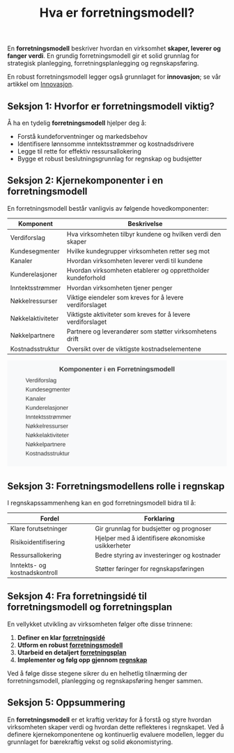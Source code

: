 ﻿---
title: "Hva er forretningsmodell?"
seoTitle: "Hva er forretningsmodell?"
description: 'En **forretningsmodell** beskriver hvordan en virksomhet **skaper, leverer og fanger verdi**. En grundig forretningsmodell gir et solid grunnlag for strategisk ...'
---

En **forretningsmodell** beskriver hvordan en virksomhet **skaper, leverer og fanger verdi**. En grundig forretningsmodell gir et solid grunnlag for strategisk planlegging, forretningsplanlegging og regnskapsføring.

En robust forretningsmodell legger også grunnlaget for **innovasjon**; se vår artikkel om [Innovasjon](/blogs/regnskap/innovasjon "Innovasjon i Regnskap: En Komplett Guide til Innovasjon i Regnskap og Utviklingskostnader").

## Seksjon 1: Hvorfor er forretningsmodell viktig?

Å ha en tydelig **forretningsmodell** hjelper deg å:

* Forstå kundeforventninger og markedsbehov
* Identifisere lønnsomme inntektsstrømmer og kostnadsdrivere
* Legge til rette for effektiv ressursallokering
* Bygge et robust beslutningsgrunnlag for regnskap og budsjetter

## Seksjon 2: Kjernekomponenter i en forretningsmodell

En forretningsmodell består vanligvis av følgende hovedkomponenter:

| Komponent              | Beskrivelse                                                       |
|------------------------|-------------------------------------------------------------------|
| Verdiforslag           | Hva virksomheten tilbyr kundene og hvilken verdi den skaper       |
| Kundesegmenter         | Hvilke kundegrupper virksomheten retter seg mot                   |
| Kanaler                | Hvordan virksomheten leverer verdi til kundene                    |
| Kunderelasjoner        | Hvordan virksomheten etablerer og opprettholder kundeforhold      |
| Inntektsstrømmer       | Hvordan virksomheten tjener penger                                |
| Nøkkelressurser        | Viktige eiendeler som kreves for å levere verdiforslaget          |
| Nøkkelaktiviteter      | Viktigste aktiviteter som kreves for å levere verdiforslaget      |
| Nøkkelpartnere         | Partnere og leverandører som støtter virksomhetens drift          |
| Kostnadsstruktur       | Oversikt over de viktigste kostnadselementene                     |

![Komponenter i en Forretningsmodell](forretningsmodell-komponenter.svg)

## Seksjon 3: Forretningsmodellens rolle i regnskap

I regnskapssammenheng kan en god forretningsmodell bidra til å:

| Fordel                    | Forklaring                                       |
|---------------------------|---------------------------------------------------|
| Klare forutsetninger      | Gir grunnlag for budsjetter og prognoser          |
| Risikoidentifisering      | Hjelper med å identifisere økonomiske usikkerheter|
| Ressursallokering         | Bedre styring av investeringer og kostnader       |
| Inntekts- og kostnadskontroll | Støtter føringer for regnskapsføringen         |

## Seksjon 4: Fra forretningsidé til forretningsmodell og forretningsplan

En vellykket utvikling av virksomheten følger ofte disse trinnene:

1. **Definer en klar [forretningsidé](/blogs/regnskap/forretningside "Hva er forretningsidé? Komplett Guide til Utvikling og Evaluering av Forretningsidéer")**
2. **Utform en robust [forretningsmodell](/blogs/regnskap/hva-er-forretningsmodell "Hva er forretningsmodell? Komplett guide til utforming og evaluering av forretningsmodell for regnskap og virksomhetsstyring")**
3. **Utarbeid en detaljert [forretningsplan](/blogs/regnskap/hva-er-forretningsplan "Hva er forretningsplan? Komplett Guide til Forretningsplanlegging og Regnskapsoppfølging")**
4. **Implementer og følg opp gjennom [regnskap](/blogs/regnskap/hva-er-regnskap "Hva er Regnskap? En Dybdeanalyse for Norge")**

Ved å følge disse stegene sikrer du en helhetlig tilnærming der forretningsmodell, planlegging og regnskapsføring henger sammen.

## Seksjon 5: Oppsummering

En **forretningsmodell** er et kraftig verktøy for å forstå og styre hvordan virksomheten skaper verdi og hvordan dette reflekteres i regnskapet. Ved å definere kjernekomponentene og kontinuerlig evaluere modellen, legger du grunnlaget for bærekraftig vekst og solid økonomistyring.











